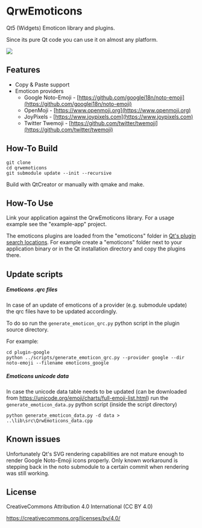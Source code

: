 QrwEmoticons
=============
Qt5 (Widgets) Emoticon library and plugins.

Since its pure Qt code you can use it on almost any platform.


![](https://github.com/raven-worx/qrwemoticons/blob/master/demo.gif)


Features
-------------

+ Copy & Paste support
+ Emoticon providers
    + Google Noto-Emoji - [https://github.com/googlei18n/noto-emoji](https://github.com/googlei18n/noto-emoji)
    + OpenMoji - [https://www.openmoji.org](https://www.openmoji.org)
    + JoyPixels - [https://www.joypixels.com](https://www.joypixels.com)
    + Twitter Twemoji - [https://github.com/twitter/twemoji](https://github.com/twitter/twemoji)

How-To Build
-------------

    git clone 
    cd qrwemoticons
    git submodule update --init --recursive
    
Build with QtCreator or manually with qmake and make.

How-To Use
-------------
Link your application against the QrwEmoticons library. For a usage example see the "example-app" project.

The emoticons plugins are loaded from the "emoticons" folder in [Qt's plugin search locations](https://doc.qt.io/qt-5/deployment-plugins.html#the-plugin-directory). For example create a "emoticons" folder next to your application binary or in the Qt installation directory and copy the plugins there. 

Update scripts
-------------

##### Emoticons .qrc files
In case of an update of emoticons of a provider (e.g. submodule update) the qrc files have to be updated accordingly.

To do so run the `generate_emoticon_qrc.py` python script in the plugin source directory.

For example:

    cd plugin-google
    python ../scripts/generate_emoticon_qrc.py --provider google --dir noto-emoji --filename emoticons_google

##### Emoticons unicode data
In case the unicode data table needs to be updated (can be downloaded from https://unicode.org/emoji/charts/full-emoji-list.html) run the `generate_emoticon_data.py` python script (inside the script directory)

    python generate_emoticon_data.py -d data > ..\lib\src\QrwEmoticons_data.cpp

Known issues
-------------

Unfortunately Qt's SVG rendering capabilities are not mature enough to render Google Noto-Emoji icons properly.
Only known workaround is stepping back in the noto submodule to a certain commit when rendering was still working. 

License
-------------
CreativeCommons Attribution 4.0 International (CC BY 4.0)

https://creativecommons.org/licenses/by/4.0/

